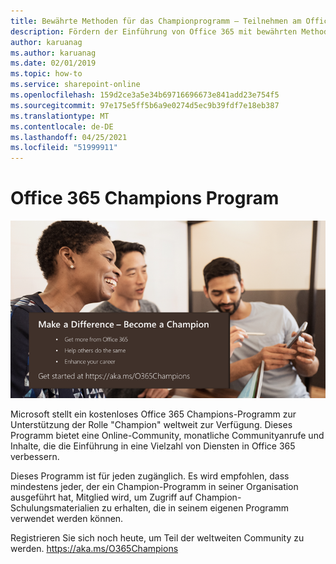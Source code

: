 ```yaml
---
title: Bewährte Methoden für das Championprogramm – Teilnehmen am Office 365 Champions-Programm
description: Fördern der Einführung von Office 365 mit bewährten Methoden für das Championprogramm
author: karuanag
ms.author: karuanag
ms.date: 02/01/2019
ms.topic: how-to
ms.service: sharepoint-online
ms.openlocfilehash: 159d2ce3a5e34b69716696673e841add23e754f5
ms.sourcegitcommit: 97e175e5ff5b6a9e0274d5ec9b39fdf7e18eb387
ms.translationtype: MT
ms.contentlocale: de-DE
ms.lasthandoff: 04/25/2021
ms.locfileid: "51999911"
---
```

# <a name="office-365-champions-program"></a>Office 365 Champions Program 

![Machen Sie einen Unterschied zum Champion](media/makeadifference.png)

Microsoft stellt ein kostenloses Office 365 Champions-Programm zur Unterstützung der Rolle "Champion" weltweit zur Verfügung.  Dieses Programm bietet eine Online-Community, monatliche Communityanrufe und Inhalte, die die Einführung in eine Vielzahl von Diensten in Office 365 verbessern.

Dieses Programm ist für jeden zugänglich.  Es wird empfohlen, dass mindestens jeder, der ein Champion-Programm in seiner Organisation ausgeführt hat, Mitglied wird, um Zugriff auf Champion-Schulungsmaterialien zu erhalten, die in seinem eigenen Programm verwendet werden können. 

Registrieren Sie sich noch heute, um Teil der weltweiten Community zu werden. https://aka.ms/O365Champions  
